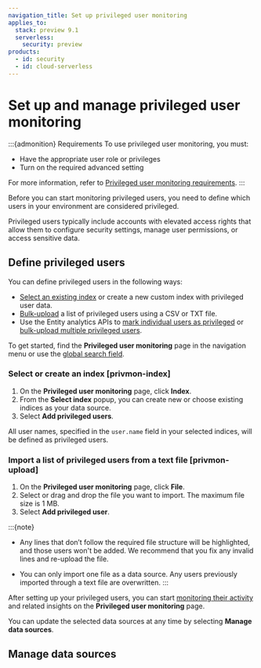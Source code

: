 ```yaml
---
navigation_title: Set up privileged user monitoring
applies_to:
  stack: preview 9.1
  serverless:
    security: preview
products:
  - id: security
  - id: cloud-serverless
---
```


# Set up and manage privileged user monitoring

:::{admonition} Requirements
To use privileged user monitoring, you must:

* Have the appropriate user role or privileges
* Turn on the required advanced setting

For more information, refer to [Privileged user monitoring requirements](/solutions/security/advanced-entity-analytics/privileged-user-monitoring-requirements.md).
:::

Before you can start monitoring privileged users, you need to define which users in your environment are considered privileged.

Privileged users typically include accounts with elevated access rights that allow them to configure security settings, manage user permissions, or access sensitive data. 

## Define privileged users

You can define privileged users in the following ways:

* [Select an existing index](#privmon-index) or create a new custom index with privileged user data.
* [Bulk-upload](#privmon-upload) a list of privileged users using a CSV or TXT file. 
* Use the Entity analytics APIs to [mark individual users as privileged]({{kib-apis}}/operation/operation-createprivmonuser) or [bulk-upload multiple privileged users]({{kib-apis}}/operation/operation-privmonbulkuploaduserscsv).

To get started, find the **Privileged user monitoring** page in the navigation menu or use the [global search field](/explore-analyze/find-and-organize/find-apps-and-objects.md).

### Select or create an index [privmon-index]

1. On the **Privileged user monitoring** page, click **Index**.
2. From the **Select index** popup, you can create new or choose existing indices as your data source.
3. Select **Add privileged users**.

All user names, specified in the `user.name` field in your selected indices, will be defined as privileged users.

### Import a list of privileged users from a text file [privmon-upload]

1. On the **Privileged user monitoring** page, click **File**.
2. Select or drag and drop the file you want to import. The maximum file size is 1 MB.
3. Select **Add privileged user**.

:::{note}
* Any lines that don’t follow the required file structure will be highlighted, and those users won't be added. We recommend that you fix any invalid lines and re-upload the file.

* You can only import one file as a data source. Any users previously imported through a text file are overwritten.
:::

After setting up your privileged users, you can start [monitoring their activity](/solutions/security/advanced-entity-analytics/monitor-privileged-user-activitites.md) and related insights on the **Privileged user monitoring** page.

You can update the selected data sources at any time by selecting **Manage data sources**.

## Manage data sources

